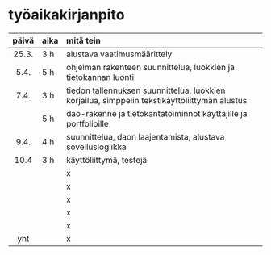 # työaikakirjanpito

| päivä | aika | mitä tein  |
| :----:|:-----| :-----|
| 25.3. | 3 h  | alustava vaatimusmäärittely |
| 5.4.  | 5 h  | ohjelman rakenteen suunnittelua, luokkien ja tietokannan luonti |
| 7.4.  | 3 h  | tiedon tallennuksen suunnittelua, luokkien korjailua, simppelin tekstikäyttöliittymän alustus|
|       | 5 h  | dao-rakenne ja tietokantatoiminnot käyttäjille ja portfolioille |
| 9.4.  | 4 h  | suunnittelua, daon laajentamista, alustava sovelluslogiikka |
| 10.4  | 3 h  | käyttöliittymä, testejä |
|       |      | x |
|       |      | x |
|       |      | x |
|       |      | x |
|       |      | x |
| yht   |      | x | 
